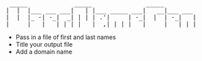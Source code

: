 <pre>
 _____             _____               _____         
|  |  |___ ___ ___|   | |___ _____ ___|   __|___ ___ 
|  |  |_ -| -_|  _| | | | .'|     | -_|  |  | -_|   |
|_____|___|___|_| |_|___|__,|_|_|_|___|_____|___|_|_|
</pre>

- Pass in a file of first and last names
- Title your output file
- Add a domain name
